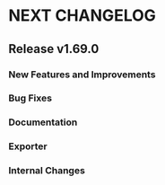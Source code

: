 # NEXT CHANGELOG

## Release v1.69.0

### New Features and Improvements

### Bug Fixes

### Documentation

### Exporter

### Internal Changes
